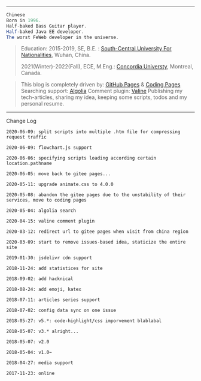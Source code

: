 ------
``` java
Chinese
Born in 1996. 
Half-baked Bass Guitar player. 
Half-baked Java EE developer. 
The worst FeWeb developer in the universe. 
```

> Education:
> 2015-2019, SE, B.E. : [South-Central University For Nationalities](http://www.scuec.edu.cn/s/1/t/560/main.htm), Wuhan, China.
>
> 2021(Winter)-2022(Fall), ECE, M.Eng.: [Concordia Universty](https://www.concordia.ca/), Montreal, Canada.

> This blog is completely driven by: [GitHub Pages](https://pages.github.com/) & [Coding Pages](https://help.coding.net/docs/cd/static-website.html)
> Searching support: [Algolia](https://www.algolia.com/)
> Comment plugin: [Valine](https://valine.js.org/)
> Publishing my tech-articles, sharing my idea, keeping some scripts, todos and my personal resume.

------

Change Log

``` console
2020-06-09: split scripts into multiple .htm file for compressing request traffic

2020-06-09: flowchart.js support

2020-06-06: specifying scripts loading according certain location.pathname

2020-06-05: move back to gitee pages...

2020-05-11: upgrade animate.css to 4.0.0 

2020-05-08: abandon the gitee pages due to the unstability of their services, move to coding pages

2020-05-04: algolia search

2020-04-15: valine comment plugin

2020-03-12: redirect url to gitee pages when visit from china region

2020-03-09: start to remove issues-based idea, staticize the entire site

2019-01-30: jsdelivr cdn support

2018-11-24: add statistices for site

2018-09-02: add hacknical

2018-08-24: add emoji, katex

2018-07-11: articles series support

2018-07-02: config data sync on one issue

2018-05-27: v5.*: code-highlight/css imporvement blablabal

2018-05-07: v3.* alright...

2018-05-07: v2.0

2018-05-04: v1.0~

2018-04-27: media support

2017-11-23: online
```

